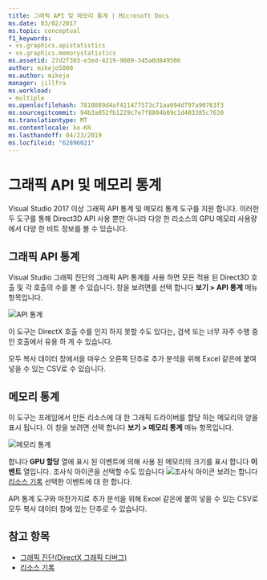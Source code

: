 ```yaml
---
title: 그래픽 API 및 메모리 통계 | Microsoft Docs
ms.date: 03/02/2017
ms.topic: conceptual
f1_keywords:
- vs.graphics.apistatistics
- vs.graphics.memorystatistics
ms.assetid: 27d2f303-e3ed-4219-9009-345a0d849506
author: mikejo5000
ms.author: mikejo
manager: jillfra
ms.workload:
- multiple
ms.openlocfilehash: 7810889d4af411477573c71aa694d797a90763f3
ms.sourcegitcommit: 94b3a052fb1229c7e7f8804b09c1d403385c7630
ms.translationtype: MT
ms.contentlocale: ko-KR
ms.lasthandoff: 04/23/2019
ms.locfileid: "62896021"
---
```

# <a name="graphics-api-and-memory-statistics"></a>그래픽 API 및 메모리 통계
<!-- VERSIONLESS -->
Visual Studio 2017 이상 그래픽 API 통계 및 메모리 통계 도구를 지원 합니다.  이러한 두 도구를 통해 Direct3D API 사용 뿐만 아니라 다양 한 리소스의 GPU 메모리 사용량에서 다양 한 비트 정보를 볼 수 있습니다.

## <a name="graphics-api-statistics"></a>그래픽 API 통계
Visual Studio 그래픽 진단의 그래픽 API 통계를 사용 하면 모든 적용 된 Direct3D 호출 및 각 호출의 수를 볼 수 있습니다.  창을 보려면를 선택 합니다 **보기 > API 통계** 메뉴 항목입니다.

![API 통계](media/gfx_diag_api_statistics.png)

이 도구는 DirectX 호출 수를 인지 하지 못할 수도 있다는, 검색 또는 너무 자주 수행 중인 호출에서 유용 하 게 수 있습니다.

모두 복사 데이터 창에서을 마우스 오른쪽 단추로 추가 분석을 위해 Excel 같은에 붙여 넣을 수 있는 CSV로 수 있습니다.

## <a name="memory-statistics"></a>메모리 통계
이 도구는 프레임에서 만든 리소스에 대 한 그래픽 드라이버를 할당 하는 메모리의 양을 표시 됩니다.  이 창을 보려면 선택 합니다 **보기 > 메모리 통계** 메뉴 항목입니다.

![메모리 통계](media/gfx_diag_memory_statistics.png)

합니다 **GPU 할당** 열에 표시 된 이벤트에 의해 사용 된 메모리의 크기를 표시 합니다 **이벤트** 열입니다.  조사식 아이콘을 선택할 수도 있습니다 ![조사식 아이콘](media/gfx_watch.png) 보려는 합니다 [리소스 기록](graphics-event-list.md#resource-history) 선택한 이벤트에 대 한 합니다.

API 통계 도구와 마찬가지로 추가 분석을 위해 Excel 같은에 붙여 넣을 수 있는 CSV로 모두 복사 데이터 창에 있는 단추로 수 있습니다.

## <a name="see-also"></a>참고 항목
- [그래픽 진단(DirectX 그래픽 디버그)](visual-studio-graphics-diagnostics.md)
- [리소스 기록](graphics-event-list.md#resource-history)
<!-- /VERSIONLESS -->